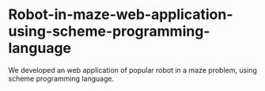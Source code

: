 # Robot-in-maze-web-application-using-scheme-programming-language
We developed an web application of popular robot in a maze problem, using scheme programming language.
